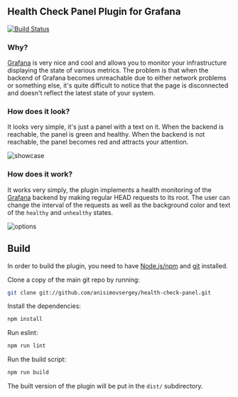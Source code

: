 ## Health Check Panel Plugin for Grafana
[![Build Status](https://travis-ci.org/anisimovsergey/health-check-panel.svg?branch=master)](https://travis-ci.org/anisimovsergey/health-check-panel)

### Why?

[Grafana](https://grafana.net/) is very nice and cool and allows you to monitor your infrastructure displaying the state of various metrics. The problem is that when the backend of Grafana becomes unreachable due to either network problems or something else, it's quite difficult to notice that the page is disconnected and doesn't reflect the latest state of your system.

### How does it look?

It looks very simple, it's just a panel with a text on it. When the backend is reachable, the panel is green and healthy. When the backend is not reachable, the panel becomes red and attracts your attention.

![showcase](https://raw.githubusercontent.com/anisimovsergey/health-check-panel/master/src/img/screenshot-showcase.png)

### How does it work?

It works very simply, the plugin implements a health monitoring of the [Grafana](https://grafana.net/) backend by making regular HEAD requests to its root. The user can change the interval of the requests as well as the background color and text of the `healthy` and `unhealthy` states.

![options](https://raw.githubusercontent.com/anisimovsergey/health-check-panel/master/src/img/screenshot-health-check-options.png)

## Build

In order to build the plugin, you need to have [Node.js/npm](https://nodejs.org/en/download/) and [git](https://git-scm.com/downloads) installed.

Clone a copy of the main git repo by running:

```bash
git clone git://github.com/anisimovsergey/health-check-panel.git
```

Install the dependencies:
```bash
npm install
```

Run eslint:
```bash
npm run lint
```

Run the build script:
```bash
npm run build
```

The built version of the plugin will be put in the `dist/` subdirectory.
